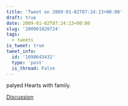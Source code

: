 ```yaml
---
title: 'Tweet on 2009-01-02T07:24:13+00:00'
draft: true
date: 2009-01-02T07:24:13+00:00
slug: '200901020724'
tags:
  - tweets
is_tweet: true
tweet_info:
  id: '1090643432'
  type: 'post'
  is_thread: False
---
```




palyed Hearts with family.

[Discussion](https://x.com/sytelus/status/1090643432)
